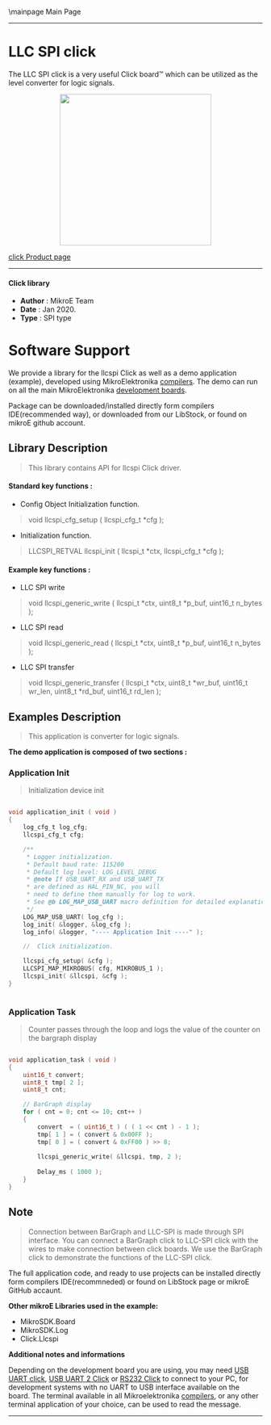 \mainpage Main Page
 
 

---
# LLC SPI click

The LLC SPI click is a very useful Click board™ which can be utilized as the level converter for logic signals.

<p align="center">
  <img src="https://download.mikroe.com/images/click_for_ide/llcspi_click.png" height=300px>
</p>

[click Product page](https://www.mikroe.com/llc-spi-click)

---


#### Click library 

- **Author**        : MikroE Team
- **Date**          : Jan 2020.
- **Type**          : SPI type


# Software Support

We provide a library for the llcspi Click 
as well as a demo application (example), developed using MikroElektronika 
[compilers](https://shop.mikroe.com/compilers). 
The demo can run on all the main MikroElektronika [development boards](https://shop.mikroe.com/development-boards).

Package can be downloaded/installed directly form compilers IDE(recommended way), or downloaded from our LibStock, or found on mikroE github account. 

## Library Description

> This library contains API for llcspi Click driver.

#### Standard key functions :

- Config Object Initialization function.
> void llcspi_cfg_setup ( llcspi_cfg_t *cfg ); 
 
- Initialization function.
> LLCSPI_RETVAL llcspi_init ( llcspi_t *ctx, llcspi_cfg_t *cfg );

#### Example key functions :

- LLC SPI write
> void llcspi_generic_write ( llcspi_t *ctx, uint8_t *p_buf, uint16_t n_bytes );
 
- LLC SPI read
> void llcspi_generic_read ( llcspi_t *ctx, uint8_t *p_buf, uint16_t n_bytes );

- LLC SPI transfer
> void llcspi_generic_transfer ( llcspi_t *ctx, uint8_t *wr_buf, uint16_t wr_len, uint8_t *rd_buf, uint16_t rd_len );

## Examples Description

> This application is converter for logic signals.

**The demo application is composed of two sections :**

### Application Init 

> Initialization device init

```c

void application_init ( void )
{
    log_cfg_t log_cfg;
    llcspi_cfg_t cfg;

    /** 
     * Logger initialization.
     * Default baud rate: 115200
     * Default log level: LOG_LEVEL_DEBUG
     * @note If USB_UART_RX and USB_UART_TX 
     * are defined as HAL_PIN_NC, you will 
     * need to define them manually for log to work. 
     * See @b LOG_MAP_USB_UART macro definition for detailed explanation.
     */
    LOG_MAP_USB_UART( log_cfg );
    log_init( &logger, &log_cfg );
    log_info( &logger, "---- Application Init ----" );

    //  Click initialization.

    llcspi_cfg_setup( &cfg );
    LLCSPI_MAP_MIKROBUS( cfg, MIKROBUS_1 );
    llcspi_init( &llcspi, &cfg );
}
  
```

### Application Task

> Counter passes through the loop and logs the value of the counter on the bargraph display

```c

void application_task ( void )
{
    uint16_t convert;
    uint8_t tmp[ 2 ];
    uint8_t cnt;

    // BarGraph display
    for ( cnt = 0; cnt <= 10; cnt++ )
    {
        convert  = ( uint16_t ) ( ( 1 << cnt ) - 1 );
        tmp[ 1 ] = ( convert & 0x00FF );
        tmp[ 0 ] = ( convert & 0xFF00 ) >> 8;
    
        llcspi_generic_write( &llcspi, tmp, 2 );
        
        Delay_ms ( 1000 );
    }
}  

```

## Note
 
> Connection between BarGraph and LLC-SPI is made through SPI interface.
> You can connect a BarGraph click to LLC-SPI click with the wires to make connection between click boards.
> We use the BarGraph click to demonstrate the functions of the LLC-SPI click.

The full application code, and ready to use projects can be  installed directly form compilers IDE(recommneded) or found on LibStock page or mikroE GitHub accaunt.

**Other mikroE Libraries used in the example:** 

- MikroSDK.Board
- MikroSDK.Log
- Click.Llcspi

**Additional notes and informations**

Depending on the development board you are using, you may need 
[USB UART click](https://shop.mikroe.com/usb-uart-click), 
[USB UART 2 Click](https://shop.mikroe.com/usb-uart-2-click) or 
[RS232 Click](https://shop.mikroe.com/rs232-click) to connect to your PC, for 
development systems with no UART to USB interface available on the board. The 
terminal available in all Mikroelektronika 
[compilers](https://shop.mikroe.com/compilers), or any other terminal application 
of your choice, can be used to read the message.



---
